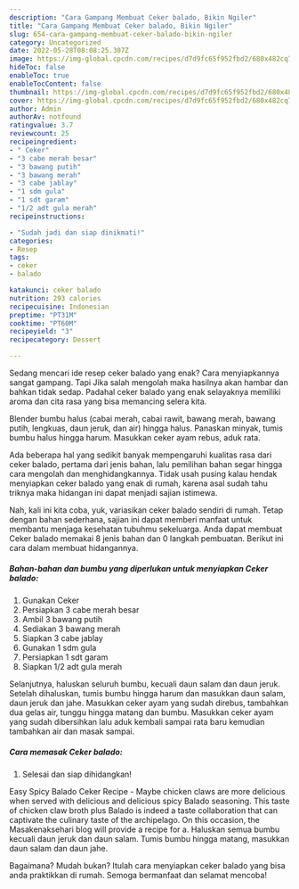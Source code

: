 ```yaml
---
description: "Cara Gampang Membuat Ceker balado, Bikin Ngiler"
title: "Cara Gampang Membuat Ceker balado, Bikin Ngiler"
slug: 654-cara-gampang-membuat-ceker-balado-bikin-ngiler
category: Uncategorized
date: 2022-05-28T08:08:25.307Z
image: https://img-global.cpcdn.com/recipes/d7d9fc65f952fbd2/680x482cq70/ceker-balado-foto-resep-utama.jpg
hideToc: false
enableToc: true
enableTocContent: false
thumbnail: https://img-global.cpcdn.com/recipes/d7d9fc65f952fbd2/680x482cq70/ceker-balado-foto-resep-utama.jpg
cover: https://img-global.cpcdn.com/recipes/d7d9fc65f952fbd2/680x482cq70/ceker-balado-foto-resep-utama.jpg
author: Admin
authorAv: notfound
ratingvalue: 3.7
reviewcount: 25
recipeingredient:
- " Ceker"
- "3 cabe merah besar"
- "3 bawang putih"
- "3 bawang merah"
- "3 cabe jablay"
- "1 sdm gula"
- "1 sdt garam"
- "1/2 adt gula merah"
recipeinstructions:

- "Sudah jadi dan siap dinikmati!"
categories:
- Resep
tags:
- ceker
- balado

katakunci: ceker balado 
nutrition: 293 calories
recipecuisine: Indonesian
preptime: "PT31M"
cooktime: "PT60M"
recipeyield: "3"
recipecategory: Dessert

---
```



Sedang mencari ide resep ceker balado yang enak? Cara menyiapkannya sangat gampang. Tapi Jika salah mengolah maka hasilnya akan hambar dan bahkan tidak sedap. Padahal ceker balado yang enak selayaknya memiliki aroma dan cita rasa yang bisa memancing selera kita.


Blender bumbu halus (cabai merah, cabai rawit, bawang merah, bawang putih, lengkuas, daun jeruk, dan air) hingga halus. Panaskan minyak, tumis bumbu halus hingga harum. Masukkan ceker ayam rebus, aduk rata.

Ada beberapa hal yang sedikit banyak mempengaruhi kualitas rasa dari ceker balado, pertama dari jenis bahan, lalu pemilihan bahan segar hingga cara mengolah dan menghidangkannya. Tidak usah pusing kalau hendak menyiapkan ceker balado yang enak di rumah, karena asal sudah tahu triknya maka hidangan ini dapat menjadi sajian istimewa.


Nah, kali ini kita coba, yuk, variasikan ceker balado sendiri di rumah. Tetap dengan bahan sederhana, sajian ini dapat memberi manfaat untuk membantu menjaga kesehatan tubuhmu sekeluarga. Anda dapat membuat Ceker balado memakai 8 jenis bahan dan 0 langkah pembuatan. Berikut ini cara dalam membuat hidangannya.

<!--inarticleads1-->

##### Bahan-bahan dan bumbu yang diperlukan untuk menyiapkan Ceker balado:

1. Gunakan  Ceker
1. Persiapkan 3 cabe merah besar
1. Ambil 3 bawang putih
1. Sediakan 3 bawang merah
1. Siapkan 3 cabe jablay
1. Gunakan 1 sdm gula
1. Persiapkan 1 sdt garam
1. Siapkan 1/2 adt gula merah


Selanjutnya, haluskan seluruh bumbu, kecuali daun salam dan daun jeruk. Setelah dihaluskan, tumis bumbu hingga harum dan masukkan daun salam, daun jeruk dan jahe. Masukkan ceker ayam yang sudah direbus, tambahkan dua gelas air, tunggu hingga matang dan bumbu. Masukkan ceker ayam yang sudah dibersihkan lalu aduk kembali sampai rata baru kemudian tambahkan air dan masak sampai. 

<!--inarticleads2-->

##### Cara memasak Ceker balado:


1. Selesai dan siap dihidangkan!

Easy Spicy Balado Ceker Recipe - Maybe chicken claws are more delicious when served with delicious and delicious spicy Balado seasoning. This taste of chicken claw broth plus Balado is indeed a taste collaboration that can captivate the culinary taste of the archipelago. On this occasion, the Masakenaksehari blog will provide a recipe for a. Haluskan semua bumbu kecuali daun jeruk dan daun salam. Tumis bumbu hingga matang, masukkan daun salam dan daun jahe. 

Bagaimana? Mudah bukan? Itulah cara menyiapkan ceker balado yang bisa anda praktikkan di rumah. Semoga bermanfaat dan selamat mencoba!
